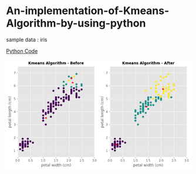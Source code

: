# An-implementation-of-Kmeans-Algorithm-by-using-python
sample data : iris

[Python Code](https://github.com/CubatLin/An-implementation-of-Kmeans-Algorithm-by-using-python/blob/master/kmeans_MIACadm.py)

![image](https://github.com/CubatLin/An-implementation-of-Kmeans-Algorithm-by-using-python/blob/master/KMEANS.png)
